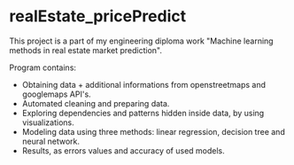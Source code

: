 # realEstate_pricePredict

This project is a part of my engineering diploma work "Machine learning methods in real estate market prediction".

Program contains:
- Obtaining data + additional informations from openstreetmaps and googlemaps API's.
- Automated cleaning and preparing data.
- Exploring dependencies and patterns hidden inside data, by using visualizations.
- Modeling data using three methods: linear regression, decision tree and neural network.
- Results, as errors values and accuracy of used models.
